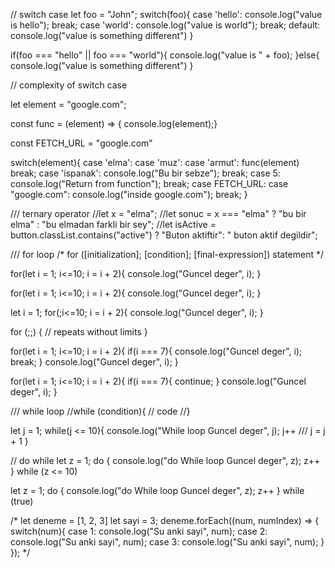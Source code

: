 // switch case
let foo = "John";
switch(foo){
  case 'hello':
      console.log("value is hello");
      break;
  case 'world':
      console.log("value is world");
      break;
  default:
      console.log("value is something different")
}


if(foo === "hello" || foo === "world"){
  console.log("value is " + foo);
}else{
  console.log("value is something different")
}

// complexity of switch case 

let element = "google.com";

const func = (element) => {     console.log(element);}

const FETCH_URL = "google.com"

switch(element){
  case 'elma':
  case 'muz':
  case 'armut':
    func(element)
    break;
  case 'ispanak':
    console.log("Bu bir sebze");
    break;
  case 5:
    console.log("Return from function");
    break;
  case FETCH_URL:
  case "google.com": 
    console.log("inside google.com");
    break;
}

/// ternary operator
//let x = "elma";
//let sonuc = x === "elma" ? "bu bir elma" : "bu elmadan farkli bir sey";
//let isActive = button.classList.contains("active") ? "Buton aktiftir": " buton aktif degildir";
    
    
    
/// for loop
/*
for ([initialization]; [condition]; [final-expression])
   statement
*/

for(let i = 1; i<=10; i = i + 2){
    console.log("Guncel deger", i);
}

for(let i = 1; i<=10; i = i + 2){
    console.log("Guncel deger", i);
}
    
let i = 1;
for(;i<=10; i = i + 2){
    console.log("Guncel deger", i);
}    

for (;;) {
  // repeats without limits
}
    

for(let i = 1; i<=10; i = i + 2){
    if(i === 7){
      console.log("Guncel deger", i);
      break;
    }
    console.log("Guncel deger", i);
}

for(let i = 1; i<=10; i = i + 2){
    if(i === 7){
      continue;
    }
    console.log("Guncel deger", i);
}


/// while loop
//while (condition){
  // code
//}

let j = 1;
while(j <= 10){
  console.log("While loop Guncel deger", j);
  j++
  /// j = j + 1
}

// do while
let z = 1;
do {
  console.log("do While loop Guncel deger", z);
  z++
} while (z <= 10)
    
    
let z = 1;
do {
  console.log("do While loop Guncel deger", z);
  z++
} while (true)
      
    
    
    

/* let deneme = [1, 2, 3]
let sayi = 3;
deneme.forEach((num, numIndex) => {
  switch(num){
    case 1:
      console.log("Su anki sayi", num);
    case 2:
      console.log("Su anki sayi", num);
    case 3:
      console.log("Su anki sayi", num);
  }
}); */
